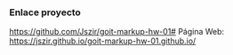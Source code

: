 ### Enlace proyecto
https://github.com/Jszir/goit-markup-hw-01#
Página Web: https://jszir.github.io/goit-markup-hw-01.github.io/
